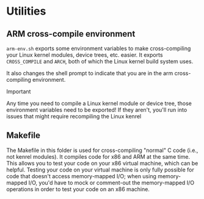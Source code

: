 # Utilities

## ARM cross-compile environment

`arm-env.sh` exports some environment variables to make cross-compiling your Linux kernel modules, device trees, etc. easier. It exports `CROSS_COMPILE` and `ARCH`, both of which the Linux kernel build system uses. 

It also changes the shell prompt to indicate that you are in the arm cross-compiling environment.

> [!IMPORTANT]
> Any time you need to compile a Linux kernel module or device tree, those environment variables need to be exported! If they aren't, you'll run into issues that might require recompiling the Linux kenrel

## Makefile

The Makefile in this folder is used for cross-compiling "normal" C code (i.e., not kenrel modules). It compiles code for x86 and ARM at the same time. This allows you to test your code on your x86 virtual machine, which can be helpful. Testing your code on your virtual machine is only fully possible for code that doesn't access memory-mapped I/O; when using memory-mapped I/O, you'd have to mock or comment-out the memory-mapped I/O operations in order to test your code on an x86 machine.
